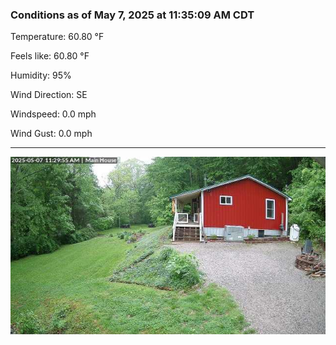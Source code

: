 ### Conditions as of May 7, 2025 at 11:35:09 AM CDT 

Temperature: 60.80 &deg;F

Feels like: 60.80 &deg;F

Humidity: 95%

Wind Direction: SE

Windspeed: 0.0 mph

Wind Gust: 0.0 mph

---

<img src="./images/latest.jpeg"/>


